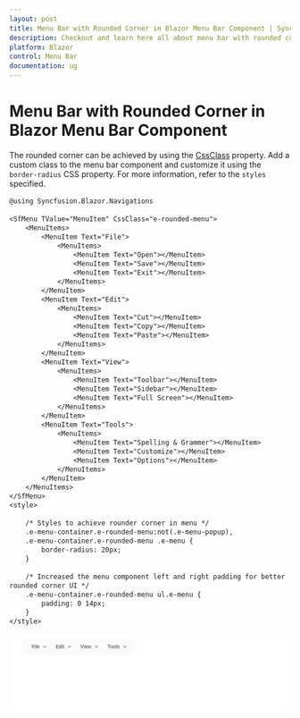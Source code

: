 ```yaml
---
layout: post
title: Menu Bar with Rounded Corner in Blazor Menu Bar Component | Syncfusion
description: Checkout and learn here all about menu bar with rounded corner in Syncfusion Blazor Menu Bar component and more.
platform: Blazor
control: Menu Bar 
documentation: ug
---
```


# Menu Bar with Rounded Corner in Blazor Menu Bar Component

The rounded corner can be achieved by using the [CssClass](https://help.syncfusion.com/cr/blazor#Syncfusion_Blazor_Navigations_SfMenu_CssClass) property. Add a custom class to the menu bar component and customize it using the `border-radius` CSS property. For more information, refer to the `styles` specified.

```cshtml
@using Syncfusion.Blazor.Navigations

<SfMenu TValue="MenuItem" CssClass="e-rounded-menu">
    <MenuItems>
        <MenuItem Text="File">
            <MenuItems>
                <MenuItem Text="Open"></MenuItem>
                <MenuItem Text="Save"></MenuItem>
                <MenuItem Text="Exit"></MenuItem>
            </MenuItems>
        </MenuItem>
        <MenuItem Text="Edit">
            <MenuItems>
                <MenuItem Text="Cut"></MenuItem>
                <MenuItem Text="Copy"></MenuItem>
                <MenuItem Text="Paste"></MenuItem>
            </MenuItems>
        </MenuItem>
        <MenuItem Text="View">
            <MenuItems>
                <MenuItem Text="Toolbar"></MenuItem>
                <MenuItem Text="Sidebar"></MenuItem>
                <MenuItem Text="Full Screen"></MenuItem>
            </MenuItems>
        </MenuItem>
        <MenuItem Text="Tools">
            <MenuItems>
                <MenuItem Text="Spelling & Grammer"></MenuItem>
                <MenuItem Text="Customize"></MenuItem>
                <MenuItem Text="Options"></MenuItem>
            </MenuItems>
        </MenuItem>
    </MenuItems>
</SfMenu>
<style>

    /* Styles to achieve rounder corner in menu */
    .e-menu-container.e-rounded-menu:not(.e-menu-popup),
    .e-menu-container.e-rounded-menu .e-menu {
        border-radius: 20px;
    }

    /* Increased the menu component left and right padding for better rounded corner UI */
    .e-menu-container.e-rounded-menu ul.e-menu {
        padding: 0 14px;
    }
</style>

```

![Blazor MenuBar with Rounded Corner](./../images/blazor-menubar-with-rounded-corner.png)